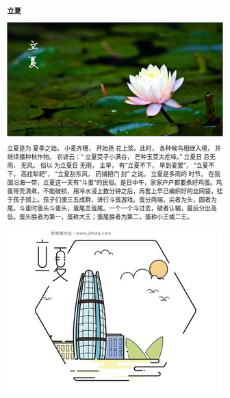 ### 立夏

![](images/立夏.jpg)

立夏是为 夏季之始， 小麦齐穗， 开始扬 花上浆。此时， 各种候鸟相继入境， 并继续播种秋作物。 农谚云：“ 立夏茭子小满谷， 芒种玉茭大疙哚。” 立夏日 忌无雨、 无风。 俗以 为立夏日 无雨， 主旱， 有“立夏不下， 旱到麦罢”， “立夏不下， 高挂犁耙”， “立夏刮东风， 药铺把门 封” 之说。 立夏是多雨的 时节。
在我国沿海一带，立夏这一天有“斗蛋”的民俗。是日中午，家家户户都要煮好鸡蛋。鸡蛋带壳清煮，不能破损，用冷水浸上数分钟之后，再套上早已编织好的丝网袋，挂于孩子颈上。孩子们便三五成群，进行斗蛋游戏。蛋分两端，尖者为头，圆者为尾。斗蛋时蛋头斗蛋头，蛋尾击蛋尾。一个一个斗过去，破者认输，最后分出高低。蛋头胜者为第一，蛋称大王；蛋尾胜者为第二，蛋称小王或二王。

![](images/立夏2.jpg)
